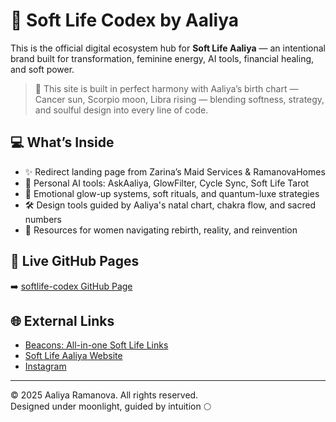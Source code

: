 # 🌸 Soft Life Codex by Aaliya

This is the official digital ecosystem hub for **Soft Life Aaliya** — an intentional brand built for transformation, feminine energy, AI tools, financial healing, and soft power.

> 🌙 This site is built in perfect harmony with Aaliya’s birth chart — Cancer sun, Scorpio moon, Libra rising — blending softness, strategy, and soulful design into every line of code.

## 💻 What’s Inside

- ✨ Redirect landing page from Zarina’s Maid Services & RamanovaHomes  
- 🤖 Personal AI tools: AskAaliya, GlowFilter, Cycle Sync, Soft Life Tarot  
- 🌸 Emotional glow-up systems, soft rituals, and quantum-luxe strategies  
- 🛠️ Design tools guided by Aaliya's natal chart, chakra flow, and sacred numbers  
- 💌 Resources for women navigating rebirth, reality, and reinvention  

## 🔗 Live GitHub Pages  
➡️ [softlife-codex GitHub Page](https://aaliaramanova.github.io/softlife-codex)

## 🌐 External Links  
- [Beacons: All-in-one Soft Life Links](https://beacons.ai/softlifeaaliya)  
- [Soft Life Aaliya Website](https://softlifeaaliya.com)  
- [Instagram](https://instagram.com/softlifeaaliya)

---

© 2025 Aaliya Ramanova. All rights reserved.  
Designed under moonlight, guided by intuition 🌕

